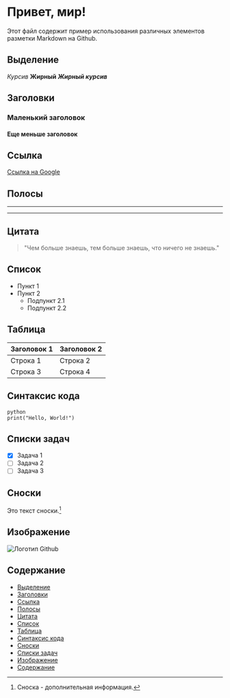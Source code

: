 # Привет, мир!

Этот файл содержит пример использования различных элементов разметки Markdown на Github.

## Выделение
*Курсив*
**Жирный**
***Жирный курсив***

## Заголовки
### Маленький заголовок
#### Еще меньше заголовок

## Ссылка
[Ссылка на Google](https://www.google.com)

## Полосы
---
***

## Цитата
> "Чем больше знаешь, тем больше знаешь, что ничего не знаешь."

## Список
- Пункт 1
- Пункт 2
  - Подпункт 2.1
  - Подпункт 2.2

## Таблица
| Заголовок 1 | Заголовок 2 |
| ----------- | ----------- |
| Строка 1    | Строка 2    |
| Строка 3    | Строка 4    |
## Синтаксис кода

```
python
print("Hello, World!")
```

## Списки задач
- [x] Задача 1
- [ ] Задача 2
- [ ] Задача 3

## Сноски
Это текст сноски.[^1]

[^1]: Сноска - дополнительная информация.

## Изображение
![Логотип Github](https://github.githubassets.com/images/modules/logos_page/Octocat.png)

## Содержание
- [Выделение](#выделение)
- [Заголовки](#заголовки)
- [Ссылка](#ссылка)
- [Полосы](#полосы)
- [Цитата](#цитата)
- [Список](#список)
- [Таблица](#таблица)
- [Синтаксис кода](#синтаксис-кода)
- [Сноски](#сноски)
- [Списки задач](#списки-задач)
- [Изображение](#изображение)
- [Содержание](#содержание)
